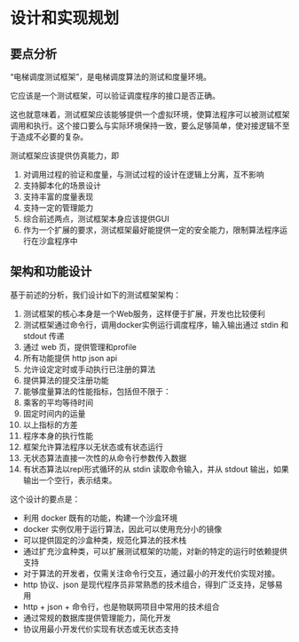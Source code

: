 # 设计和实现规划

## 要点分析

“电梯调度测试框架”，是电梯调度算法的测试和度量环境。

它应该是一个测试框架，可以验证调度程序的接口是否正确。

这也就意味着，测试框架应该能够提供一个虚拟环境，使算法程序可以被测试框架调用和执行。这个接口要么与实际环境保持一致，要么足够简单，使对接逻辑不至于造成不必要的复杂。

测试框架应该提供仿真能力，即
1. 对调用过程的验证和度量，与测试过程的设计在逻辑上分离，互不影响
1. 支持脚本化的场景设计
1. 支持丰富的度量表现
1. 支持一定的管理能力
1. 综合前述两点，测试框架本身应该提供GUI
1. 作为一个扩展的要求，测试框架最好能提供一定的安全能力，限制算法程序运行在沙盒程序中


## 架构和功能设计

基于前述的分析，我们设计如下的测试框架架构：

1. 测试框架的核心本身是一个Web服务，这样便于扩展，开发也比较便利
1. 测试框架通过命令行，调用docker实例运行调度程序，输入输出通过 stdin 和 stdout 传递
1. 通过 web 页，提供管理和profile
1. 所有功能提供 http json api
1. 允许设定定时或手动执行已注册的算法
1. 提供算法的提交注册功能
1. 能够度量算法的性能指标，包括但不限于：
 1. 乘客的平均等待时间
 1. 固定时间内的运量
 1. 以上指标的方差
 1. 程序本身的执行性能
1. 框架允许算法程序以无状态或有状态运行
 1. 无状态算法直接一次性的从命令行参数传入数据
 1. 有状态算法以repl形式循环的从 stdin 读取命令输入，并从 stdout 输出，如果输出一个空行，表示结束。

这个设计的要点是：
- 利用 docker 既有的功能，构建一个沙盒环境
 - docker 实例仅用于运行算法，因此可以使用充分小的镜像
 - 可以提供固定的沙盒种类，规范化算法的技术栈
 - 通过扩充沙盒种类，可以扩展测试框架的功能，对新的特定的运行时依赖提供支持
- 对于算法的开发者，仅需关注命令行交互，通过最小的开发代价实现对接。
- http 协议、json 是现代程序员非常熟悉的技术组合，得到广泛支持，足够易用
- http + json + 命令行，也是物联网项目中常用的技术组合
- 通过常规的数据库提供管理能力，简化开发
- 协议用最小开发代价实现有状态或无状态支持
